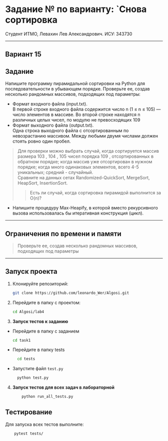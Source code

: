 # Задание № по варианту: `Снова сортировка

Студент ИТМО, Левахин Лев Александрович.
ИСУ: 343730

---

## Вариант 15

## Задание
Напишите программу пирамидальной сортировки на Python для последовательности в убывающем порядке. Проверьте ее, создав несколько рандомных
массивов, подходящих под параметры:
- Формат входного файла (input.txt).  
В первой строке входного файла содержится число n (1 ≤ n ≤ 105) — число элементов 
в массиве. 
Во второй строке находятся n различных целых чисел, по модулю не превосходящих 109
- Формат выходного файла (output.txt).  
Одна строка выходного файла с отсортированным по невозрастанию массивом. 
Между любыми двумя числами должен стоять ровно один пробел.

> Для проверки можно выбрать случай, когда сортируется массив размера
103
, 104
, 105 чисел порядка 109 , отсортированных в обратном порядке; 
когда массив уже отсортирован в нужном порядке; когда много одинаковых
элементов, всего 4-5 уникальных; средний - случайный.  
Сравните на данных
сетах Randomized-QuickSort, MergeSort, HeapSort, InsertionSort.
>> Есть ли случай, когда сортировка пирамидой выполнится за O(n)?
- Напишите процедуру Max-Heapify, в которой вместо рекурсивного вызова
использовалась бы итеративная конструкция (цикл).

---

## Ограничения по времени и памяти

> Проверьте ее, создав несколько рандомных
массивов, подходящих под параметры

---

## Запуск проекта
1. Клонируйте репозиторий:
   ```bash
   git clone https://github.com/leonardo_Wer/Algosi.git
   ```
2. Перейдите в папку с проектом:
   ```bash
   cd Algosi/lab4
   ```
3. **Запуск тестов к заданию**
 - Перейдите в папку с заданием
    ```bash
   cd task1
  - Перейдите в папку tests
    ```bash
      cd tests
  - Запустите файл `test.py`
    ```bash
      python test.py

4. **Запуск тестов для всех задач в лабораторной**
    ```bash
        python run_all_tests.py

## Тестирование
Для запуска всех тестов выполните:
```bash
    pytest tests/
```
